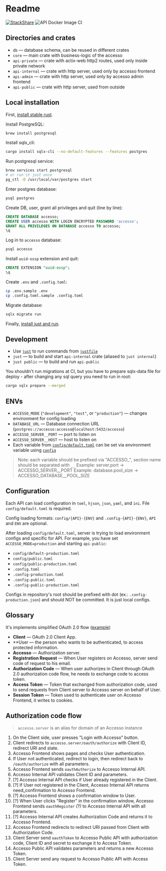# Readme

[![StackShare](http://img.shields.io/badge/tech-stack-0690fa.svg?style=flat)](https://stackshare.io/authmenow/backend) ![API Docker Image CI](https://github.com/accesso-app/backend/workflows/API%20Docker%20Image%20CI/badge.svg)

## Directories and crates

- `db` — database schema, can be reused in different crates
- `core` — main crate with business-logic of the accesso
- `api-private` — crate with actix-web http2 routes, used only inside private network
- `api-internal` — crate with http server, used only by accesso frontend
- `api-admin` — crate with http server, used only by accesso admin frontend
- `api-public` — crate with http server, used from outside

## Local installation

First, [install stable rust](https://rustup.rs/).

Install PostgreSQL:

```sh
brew install postgresql
```

Install sqlx_cli:

```sh
cargo install sqlx-cli --no-default-features --features postgres
```

Run postgresql service:

```sh
brew services start postgresql
# or run it just once
pg_ctl -D /usr/local/var/postgres start
```

Enter postgres database:

```sh
psql postgres
```

Create DB, user, grant all privileges and quit (line by line):

```sql
CREATE DATABASE accesso;
CREATE USER accesso WITH LOGIN ENCRYPTED PASSWORD 'accesso';
GRANT ALL PRIVILEGES ON DATABASE accesso TO accesso;
\q
```

Log in to `accesso` database:

```sh
psql accesso
```

Install `uuid-ossp` extension and quit:

```sql
CREATE EXTENSION "uuid-ossp";
\q
```

Create `.env` and `.config.toml`:

```sh
cp .env.sample .env
cp .config.toml.sample .config.toml
```

Migrate database:

```sh
sqlx migrate run
```

Finally, [install just and run](#development).

## Development

- Use [`just`](https://github.com/casey/just) to run commands from [`justfile`](./justfile)
- `just` — to build and start `api-internal` crate (aliased to `just internal`)
- `just public` — to build and run `api-public`

You shouldn't run migrations at CI, but you have to prepare sqlx-data file for deploy - after changing any sql query you
need to run in root:

```sh
cargo sqlx prepare --merged
```

## ENVs

- `ACCESSO_MODE` (`"development"`, `"test"`, or `"production"`) — changes environment for config loading
- `DATABASE_URL` — Database connection URL (`postgres://accesso:accesso@localhost:5432/accesso`)
- `ACCESSO_SERVER__PORT` — port to listen on
- `ACCESSO_SERVER__HOST` — host to listen on
- Each variable from [`config/default.toml`](/config/default.toml) can be set via environment variable using [`config`](https://docs.rs/config)

> Note: each variable should be prefixed via "ACCESSO_", section name should be separated with `__`
> Example: server.port -> ACCESSO_SERVER__PORT
> Example: database.pool_size -> ACCESSO_DATABASE__POOL_SIZE

## Configuration

Each API can load configuration in `toml`, `hjson`, `json`, `yaml`, and `ini`. File `config/default.toml` is required.

Config loading formats: `config/{API}-{ENV}` and `.config-{API}-{ENV}`, `API` and `ENV` are optional.

After loading `config/default.toml`, server is trying to load environment configs and specific for API. For example, you have set `ACCESSO_MODE=production` and starting `api-public`:
- `config/default-production.toml`
- `config/public.toml`
- `config/public-production.toml`
- `.config.toml`
- `.config-production.toml`
- `.config-public.toml`
- `.config-public-production.toml`

Configs in repository's root should be prefixed with dot (ex.: `.config-production.json`) and should NOT be committed. It is just local configs.

## Glossary

It's implements simplified OAuth 2.0 flow ([example](https://itnext.io/an-oauth-2-0-introduction-for-beginners-6e386b19f7a9))

- **Client** — OAuth 2.0 Client App.
- **User — the person who wants to be authenticated, to access protected information.
- **Accesso** — Authorization server.
- **Registration Request** — When User registers on Accesso, server send code of request to his email.
- **Authorization Code** — When user authorizes in Client through OAuth 2.0 authorization code flow, he needs to exchange code to access token.
- **Access Token** — Token that exchanged from authorization code, used to send requests from Client server to Accesso server on behalf of User.
- **Session Token** — Token used to authenticate user on Accesso Frontend, it writes to cookies.

## Authorization code flow

> `accesso.server` is an alias for domain of an Accesso instance

1. On the Client side, user presses "Login with Accesso" button.
1. Client redirects to `accesso.server/oauth/authorize` with Client ID, redirect URI and state.
1. Accesso Frontend shows pages and checks User authentication.
1. If User not authenticated, redirect to login, then redirect back to `/oauth/authorize` with all parameters.
1. Accesso Frontend sends `oauthAuthorize` to Accesso Internal API.
1. Accesso Internal API validates Client ID and parameters.
1. [?] Accesso Internal API checks if User already registered in the Client.
1. [?] If User not registered in the Client, Accesso Internal API returns need_confirmation to Accesso Frontend.
1. [?] Accesso Frontend shows a confirmation window to User.
1. [?] When User clicks "Register" in the confirmation window, Accesso Frontend sends _`oauthRegister` (?)_ to Accesso Internal API with all parameters.
1. [?] Accesso Internal API creates Authorization Code and returns it to Accesso Frontend.
1. Accesso Frontend redirects to redirect URI passed from Client with Authorization Code.
1. Client Server send `oauthToken` to Accesso Public API with authorization code, Client ID and secret to exchange it to Access Token.
1. Accesso Public API validates parameters and returns a new Accesso Token.
1. Client Server send any request to Accesso Public API with Access Token.
